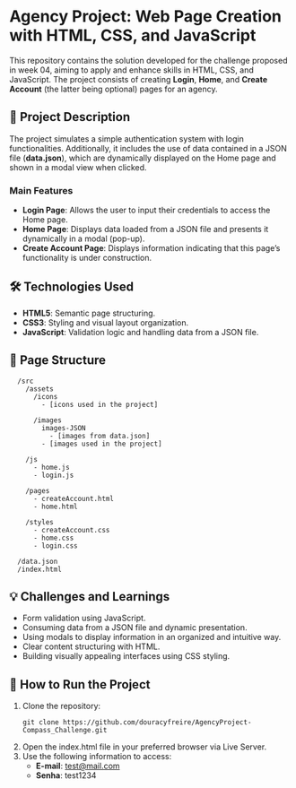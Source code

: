 # Agency Project: Web Page Creation with HTML, CSS, and JavaScript
This repository contains the solution developed for the challenge proposed in week 04, aiming to apply and enhance skills in HTML, CSS, and JavaScript. The project consists of creating **Login**, **Home**, and **Create Account** (the latter being optional) pages for an agency.

## 🚀 Project Description
The project simulates a simple authentication system with login functionalities. Additionally, it includes the use of data contained in a JSON file (**data.json**), which are dynamically displayed on the Home page and shown in a modal view when clicked.

### Main Features
- **Login Page**: Allows the user to input their credentials to access the Home page.
- **Home Page**: Displays data loaded from a JSON file and presents it dynamically in a modal (pop-up).
- **Create Account Page**: Displays information indicating that this page’s functionality is under construction.

## 🛠️ Technologies Used
- **HTML5**: Semantic page structuring.
- **CSS3**: Styling and visual layout organization.
- **JavaScript**: Validation logic and handling data from a JSON file.

## 🎨 Page Structure
```
  /src
    /assets
      /icons
        - [icons used in the project]

      /images
        images-JSON
          - [images from data.json]
        - [images used in the project]

    /js
      - home.js
      - login.js

    /pages
      - createAccount.html
      - home.html

    /styles
      - createAccount.css
      - home.css
      - login.css

  /data.json
  /index.html
```

## 💡 Challenges and Learnings
- Form validation using JavaScript.
- Consuming data from a JSON file and dynamic presentation.
- Using modals to display information in an organized and intuitive way.
- Clear content structuring with HTML.
- Building visually appealing interfaces using CSS styling.

## 🚀 How to Run the Project
1. Clone the repository:
   ```
   git clone https://github.com/douracyfreire/AgencyProject-Compass_Challenge.git

   ```
2. Open the index.html file in your preferred browser via Live Server.
3. Use the following information to access:
   - **E-mail**: test@mail.com
   - **Senha**: test1234
